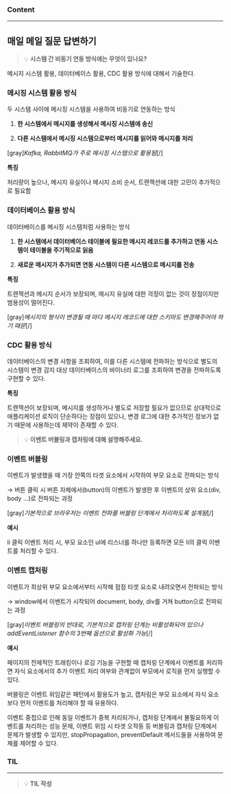 
### Content

---

## 매일 메일 질문 답변하기

> 💡 ****시스템 간 비동기 연동 방식에는 무엇이 있나요?****

메시지 시스템 활용, 데이터베이스 활용, CDC 활용 방식에 대해서 기술한다.


### 메시징 시스템 활용 방식

두 시스템 사이에 메시징 시스템을 사용하여 비동기로 연동하는 방식


1. **한 시스템에서 메시지를 생성해서 메시징 시스템에 송신**

1. **다른 시스템에서 메시징 시스템으로부터 메시지를 읽어와 메시지를 처리**

[gray]*Kafka, RabbitMQ가 주로 메시징 시스템으로 활용됨*[/]


**특징**

처리량이 높으나, 메시지 유실이나 메시지 소비 순서, 트랜잭션에 대한 고민이 추가적으로 필요함


### 데이터베이스 활용 방식

데이터베이스를 메시징 시스템처럼 사용하는 방식


1. **한 시스템에서 데이터베이스 테이블에 필요한 메시지 레코드를 추가하고 연동 시스템이 테이블을 주기적으로 읽음**

1. **새로운 메시지가 추가되면 연동 시스템이 다른 시스템으로 메시지를 전송**


**특징**

트랜잭션과 메시지 순서가 보장되며, 메시지 유실에 대한 걱정이 없는 것이 장점이지만 범용성이 떨어진다.

[gray]*메시지의 형식이 변경될 때 마다 메시지 레코드에 대한 스키마도 변경해주어야 하기 때문*[/]


### CDC 활용 방식

데이터베이스의 변경 사항을 조회하여, 이를 다른 시스템에 전파하는 방식으로 별도의 시스템이 변경 감지 대상 데이터베이스의 바이너리 로그를 조회하여 변경을 전파하도록 구현할 수 있다.


**특징**

트랜잭션이 보장되며, 메시지를 생성하거나 별도로 저장할 필요가 없으므로 상대적으로 애플리케이션 로직이 단순하다는 장점이 있으나, 변경 로그에 대한 추가적인 정보가 없기 때문에 사용하는데 제약이 존재할 수 있다.


> 💡 ****이벤트 버블링과 캡처링에 대해 설명해주세요.****

### 이벤트 버블링

이벤트가 발생했을 때 가장 안쪽의 타겟 요소에서 시작하여 부모 요소로 전파되는 방식

→ 버튼 클릭 시 버튼 자체에서(button)의 이벤트가 발생한 후 이벤트의 상위 요소(div, body …)로 전파되는 과정

[gray]*기본적으로 브라우저는 이벤트 전파를 버블링 단계에서 처리하도록 설계됨*[/]


**예시**

li 클릭 이벤트 처리 시, 부모 요소인 ul에 리스너를 하나만 등록하면 모든 li의 클릭 이벤트를 처리할 수 있다.


### 이벤트 캡처링

이벤트가 최상위 부모 요소에서부터 시작해 점점 타겟 요소로 내려오면서 전파되는 방식

→ window에서 이벤트가 시작되어 document, body, div를 거쳐 button으로 전파되는 과정

[gray]*이벤트 버블링의 반대로, 기본적으로 캡처링 단계는 비활성화되어 있으나 addEventListener 함수의 3번째 옵션으로 활성화 가능*[/]


**예시**

페이지의 전체적인 트래킹이나 로깅 기능을 구현할 때 캡처링 단계에서 이벤트를 처리하면 자식 요소에서의 추가 이벤트 처리 여부와 관계없이 부모에서 로직을 먼저 실행할 수 있다.


버블링은 이벤트 위임같은 패턴에서 활용도가 높고, 캡처링은 부모 요소에서 자식 요소보다 먼저 이벤트를 처리해야 할 때 유용하다.


이벤트 중첩으로 인해 동일 이벤트가 중복 처리되거나, 캡처링 단계에서 불필요하게 이벤트를 처리하는 성능 문제, 이벤트 위임 시 타겟 오작동 등 버블링과 캡처링 단계에서 문제가 발생할 수 있지만, stopPropagation, preventDefault 메서드들을 사용하여 문제를 제어할 수 있다.



### **TIL**

---


> 💡 **TIL 작성**

